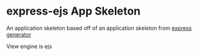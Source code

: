# express-ejs App Skeleton

An application skeleton based off of an application skeleton from [express generator](https://expressjs.com/en/starter/generator.html)

View engine is ejs
